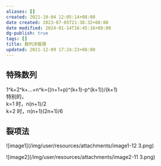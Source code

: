 ```yaml
---
aliases: []
created: 2021-10-04 12:05:14+08:00
date created: 2023-07-05T21:38:32+08:00
date modified: 2024-01-14T16:45:16+08:00
dg-publish: true
tags: []
title: 数列求极限
updated: 2021-12-09 17:24:23+08:00
---
```


## 特殊数列
1^k+2^k+...+n^k=((n+1+p)^(k+1)-p^(k+1))/(k+1)  
特别的，  
k=1 时，n(n+1)/2  
k=2 时，n(n+1)(2n+1)/6

## 裂项法

![image1](/img/user/resources/attachments/image1-12 3.png)

![image2](/img/user/resources/attachments/image2-11 3.png)